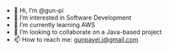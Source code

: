 - 👋 Hi, I’m @gun-pi
- 👀 I’m interested in Software Development
- 🌱 I’m currently learning AWS
- 💞️ I’m looking to collaborate on a Java-based project
- 📫 How to reach me: gunpavel.i@gmail.com

<!---
gun-pi is a ✨ special ✨ repository
--->
